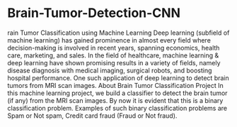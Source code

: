 # Brain-Tumor-Detection-CNN
rain Tumor Classification using Machine Learning Deep learning (subfield of machine learning) has gained prominence in almost every field where decision-making is involved in recent years, spanning economics, health care, marketing, and sales. In the field of healthcare, machine learning &amp; deep learning have shown promising results in a variety of fields, namely disease diagnosis with medical imaging, surgical robots, and boosting hospital performance.  One such application of deep learning to detect brain tumors from MRI scan images.  About Brain Tumor Classification Project In this machine learning project, we build a classifier to detect the brain tumor (if any) from the MRI scan images. By now it is evident that this is a binary classification problem. Examples of such binary classification problems are Spam or Not spam, Credit card fraud (Fraud or Not fraud).
